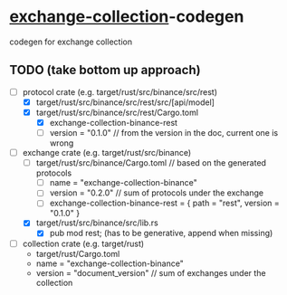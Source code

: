 # [exchange-collection](../README.md)-codegen
codegen for exchange collection

## TODO (take bottom up approach)
- [ ] protocol crate (e.g.  target/rust/src/binance/src/rest)
  - [x] target/rust/src/binance/src/rest/src/[api/model]
  - [x] target/rust/src/binance/src/rest/Cargo.toml
    - [x] exchange-collection-binance-rest
    - [ ] version = "0.1.0" // from the version in the doc, current one is wrong
- [ ] exchange crate (e.g. target/rust/src/binance)
  - [ ] target/rust/src/binance/Cargo.toml // based on the generated protocols
    - [ ] name = "exchange-collection-binance"
    - [ ] version = "0.2.0" // sum of protocols under the exchange
    - [ ] exchange-collection-binance-rest = { path = "rest", version = "0.1.0" }
  - [x] target/rust/src/binance/src/lib.rs
    - [x] pub mod rest; (has to be generative, append when missing)
- [ ] collection crate (e.g. target/rust)
  - target/rust/Cargo.toml
  - name = "exchange-collection-binance"
  - version = "document_version" // sum of exchanges under the collection